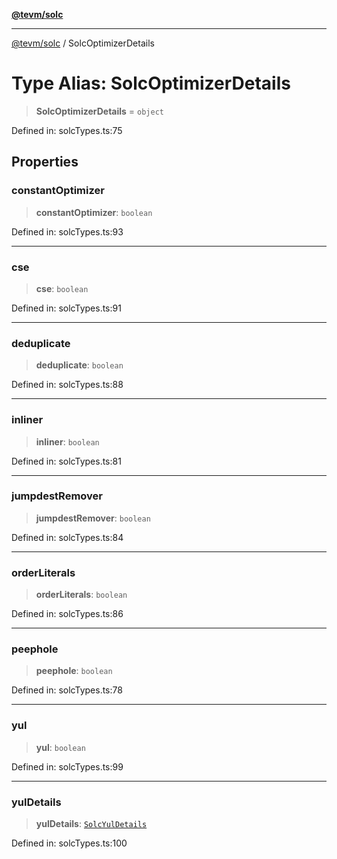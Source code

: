 [**@tevm/solc**](../README.md)

***

[@tevm/solc](../globals.md) / SolcOptimizerDetails

# Type Alias: SolcOptimizerDetails

> **SolcOptimizerDetails** = `object`

Defined in: solcTypes.ts:75

## Properties

### constantOptimizer

> **constantOptimizer**: `boolean`

Defined in: solcTypes.ts:93

***

### cse

> **cse**: `boolean`

Defined in: solcTypes.ts:91

***

### deduplicate

> **deduplicate**: `boolean`

Defined in: solcTypes.ts:88

***

### inliner

> **inliner**: `boolean`

Defined in: solcTypes.ts:81

***

### jumpdestRemover

> **jumpdestRemover**: `boolean`

Defined in: solcTypes.ts:84

***

### orderLiterals

> **orderLiterals**: `boolean`

Defined in: solcTypes.ts:86

***

### peephole

> **peephole**: `boolean`

Defined in: solcTypes.ts:78

***

### yul

> **yul**: `boolean`

Defined in: solcTypes.ts:99

***

### yulDetails

> **yulDetails**: [`SolcYulDetails`](SolcYulDetails.md)

Defined in: solcTypes.ts:100
